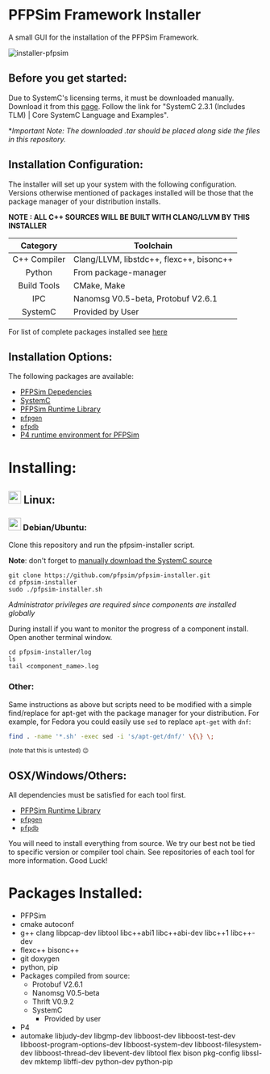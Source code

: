 # PFPSim Framework Installer

A small GUI for the installation of the PFPSim Framework.

![installer-pfpsim](https://cloud.githubusercontent.com/assets/2020096/15365717/40d4084e-1cef-11e6-91a9-d07b60546237.gif)

## Before you get started:

Due to SystemC's licensing terms, it must be downloaded manually. Download it from this [page](http://accellera.org/downloads/standards/systemc). Follow the link for "SystemC 2.3.1 (Includes TLM) | Core SystemC Language and Examples".

**Important Note: The downloaded *.tar should be placed along side the files in this repository.**

## Installation Configuration:

The installer will set up your system with the following configuration. Versions otherwise mentioned of packages installed will be those that the package manager of your distribution installs.

__NOTE : ALL C++ SOURCES WILL BE BUILT WITH CLANG/LLVM BY THIS INSTALLER__

|Category     |  Toolchain          |
|:-----------:|---------------------|
|C++ Compiler     | Clang/LLVM, libstdc++, flexc++, bisonc++ |
|Python | From package-manager  |
|Build Tools  | CMake, Make |
|IPC          | Nanomsg V0.5-beta, Protobuf V2.6.1 |
|SystemC      | Provided by User |

For list of complete packages installed see [here](https://github.com/pfpsim/pfpsim-installer#packages-installed)

## Installation Options:

The following packages are available:
- [PFPSim Depedencies](https://github.com/pfpsim/PFPSim#dependencies)
- [SystemC](http://accellera.org/downloads/standards/systemc)
- [PFPSim Runtime Library](https://github.com/pfpsim/PFPSim)
- [`pfpgen`](https://github.com/pfpsim/pfpgen)
- [`pfpdb`](https://github.com/pfpsim/pfpdb)
- [P4 runtime environment for PFPSim](https://github.com/pfpsim/p4-behavioral-model#dependencies)

# Installing:

## <img src="https://upload.wikimedia.org/wikipedia/commons/thumb/3/35/Tux.svg/204px-Tux.svg.png" width="25px"> </img> Linux:

### <img src="https://upload.wikimedia.org/wikipedia/commons/4/4a/Debian-OpenLogo.svg" width="25px"> Debian/Ubuntu:

Clone this repository and run the pfpsim-installer script.

**Note**: don't forget to [manually download the SystemC source](#before-you-get-started)

```
git clone https://github.com/pfpsim/pfpsim-installer.git
cd pfpsim-installer
sudo ./pfpsim-installer.sh
```

*Administrator privileges are required since components are installed globally*

During install if you want to monitor the progress of a component install. Open another terminal window.

```
cd pfpsim-installer/log
ls
tail <component_name>.log
```

### Other:
Same instructions as above but scripts need to be modified with a simple find/replace for apt-get with the package manager for your distribution.
For example, for Fedora you could easily use `sed` to replace `apt-get` with `dnf`:

```sh
find . -name '*.sh' -exec sed -i 's/apt-get/dnf/' \{\} \;
```

<sup>(note that this is untested) :wink:</sup>

## OSX/Windows/Others:

All dependencies must be satisfied for each tool first.
- [PFPSim Runtime Library](https://github.com/pfpsim/PFPSim)
- [`pfpgen`](https://github.com/pfpsim/pfpgen)
- [`pfpdb`](https://github.com/pfpsim/pfpdb)

You will need to install everything from source. We try our best not be tied to specific version or compiler tool chain. See repositories of each tool for more information.
Good Luck!


# Packages Installed:

- PFPSim
 - cmake autoconf
 - g++ clang libpcap-dev libtool libc++abi1 libc++abi-dev libc++1 libc++-dev
 - flexc++ bisonc++
 - git doxygen
 - python, pip
 - Packages compiled from source:
   - Protobuf V2.6.1
    - Nanomsg V0.5-beta
    - Thrift V0.9.2
    - SystemC
      - Provided by user
- P4
 - automake libjudy-dev libgmp-dev libboost-dev libboost-test-dev libboost-program-options-dev libboost-system-dev libboost-filesystem-dev libboost-thread-dev libevent-dev libtool flex bison pkg-config libssl-dev mktemp libffi-dev python-dev python-pip
